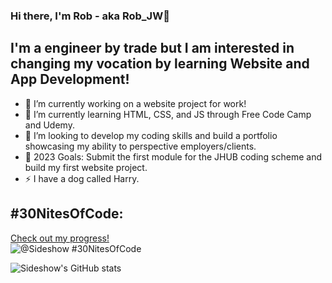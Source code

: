 ### Hi there, I'm Rob - aka Rob_JW👋

## I'm a engineer by trade but I am interested in changing my vocation by learning Website and App Development!
- 🔭 I’m currently working on a website project for work!
- 🌱 I’m currently learning HTML, CSS, and JS through Free Code Camp and Udemy.
- 👯 I’m looking to develop my coding skills and build a portfolio showcasing my ability to perspective employers/clients. 
- 🥅 2023 Goals: Submit the first module for the JHUB coding scheme and build my first website project.
- ⚡ I have a dog called Harry.
  
## #30NitesOfCode:
  [Check out my progress!](https://www.codedex.io/@Sideshow/30-nites-of-code)  
  ![@Sideshow #30NitesOfCode](https://www.codedex.io/api/petStatus?user=Sideshow)

![Sideshow's GitHub stats](https://github-readme-stats.vercel.app/api?username=S1DESHOW&show_icons=true&theme=merko)
